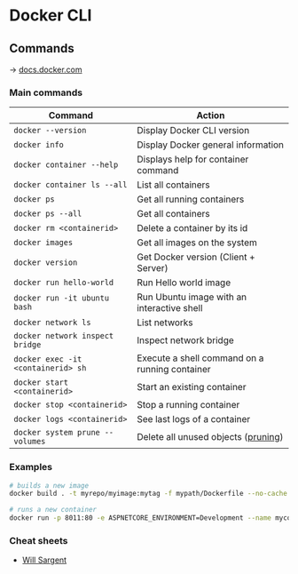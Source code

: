 # Docker CLI

## Commands

→ [docs.docker.com](https://docs.docker.com/engine/reference/commandline/docker/)

### Main commands

Command                            | Action
-----------------------------------|-------------------------------------------------------------------------------
`docker --version`                 | Display Docker CLI version
`docker info`                      | Display Docker general information
`docker container --help`          | Displays help for container command
`docker container ls --all`        | List all containers
`docker ps`                        | Get all running containers
`docker ps --all`                  | Get all containers
`docker rm <containerid>`          | Delete a container by its id
`docker images`                    | Get all images on the system
`docker version`                   | Get Docker version (Client + Server)
`docker run hello-world`           | Run Hello world image
`docker run -it ubuntu bash`       | Run Ubuntu image with an interactive shell
`docker network ls`                | List networks
`docker network inspect bridge`    | Inspect network bridge
`docker exec -it <containerid> sh` | Execute a shell command on a running container
`docker start <containerid>`       | Start an existing container
`docker stop <containerid>`        | Stop a running container
`docker logs <containerid>`        | See last logs of a container
`docker system prune --volumes`    | Delete all unused objects ([pruning](https://docs.docker.com/config/pruning/))

### Examples

```bash
# builds a new image
docker build . -t myrepo/myimage:mytag -f mypath/Dockerfile --no-cache

# runs a new container
docker run -p 8011:80 -e ASPNETCORE_ENVIRONMENT=Development --name mycontainername myrepo/myimage:mytag
```

### Cheat sheets

* [Will Sargent](https://github.com/wsargent/docker-cheat-sheet)
